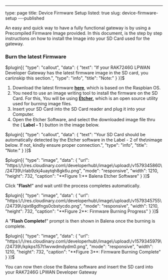 ---
type: page
title: Device Firmware Setup
listed: true
slug: device-firmware-setup
---published

An easy and quick way to have a fully functional gateway is by using a Precompiled Firmware Image provided. In this document, is the step by step instructions on how to install the Image into your SD Card used for the gateway.

### Burn the latest Firmware

$plugin[{
    "type": "callout",
    "data": {
        "text": "If your RAK7246G LPWAN Developer Gateway has the latest firmware image in the SD card, you can\nskip this section.",
        "type": "info",
        "title": "Note:"
    }
}]$

1. Download the latest firmware **[here](https://doc.rakwireless.com/rak7246---rpi-lora-gateway/downloads#rak7246g-firmware)**, which is based on the Raspbian OS.
2. You need to use an image writing tool to install the firmware on the SD Card. For this, You will be using **[Etcher](https://doc.rakwireless.com/rak7246---rpi-lora-gateway/downloads#balena-etcher),** which is an open source utility used for burning image files.
3. Insert your SD Card into the SD Card reader and plug it into your Computer.
4. Open the Etcher Software, and select the downloaded image file thru the ( **Label - 1** ) button in the image below.

$plugin[{
    "type": "callout",
    "data": {
        "text": "Your SD Card should be automatically detected by the Etcher software in the Label - 2 of the\nimage below. If not, kindly ensure proper connection.",
        "type": "info",
        "title": "Note:"
    }
}]$

$plugin[{
    "type": "image",
    "data": {
        "url": "https:\/\/res.cloudinary.com\/developerhub\/image\/upload\/v1579345860\/24739\/rlab9zkj4uaytqh8gk6u.png",
        "mode": "responsive",
        "width": 1210,
        "height": 732,
        "caption": "**Figure 1:** Balena Etcher Software"
    }
}]$

Click "**Flash!**" and wait until the process completes automatically.

$plugin[{
    "type": "image",
    "data": {
        "url": "https:\/\/res.cloudinary.com\/developerhub\/image\/upload\/v1579345755\/24739\/qixt8gdfngs0cbstycdo.png",
        "mode": "responsive",
        "width": 1210,
        "height": 732,
        "caption": "**Figure 2**: Firmware Burning Progress"
    }
}]$

A "**Flash Complete!**" prompt is then shown in Balena once the burning is complete.

$plugin[{
    "type": "image",
    "data": {
        "url": "https:\/\/res.cloudinary.com\/developerhub\/image\/upload\/v1579345979\/24739\/kpkps157t1wvwdmdydm0.png",
        "mode": "responsive",
        "width": 1210,
        "height": 732,
        "caption": "**Figure 3**: Firmware Burning Complete"
    }
}]$

You can now then close the Balena software and insert the SD card into your RAK7246G LPWAN Developer Gateway

